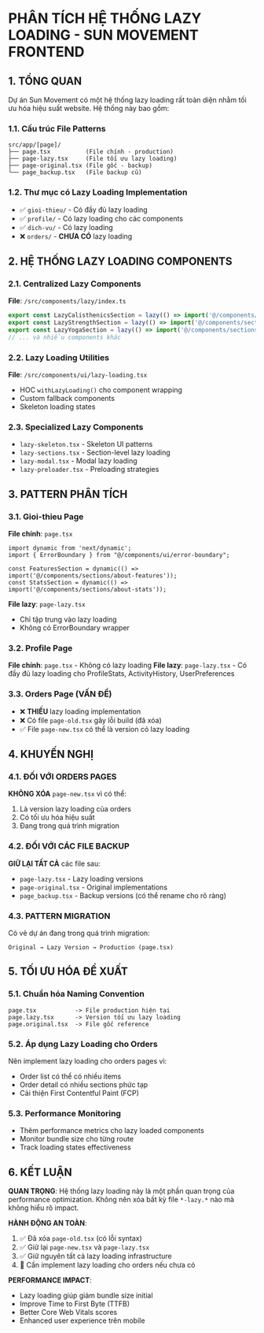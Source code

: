 # PHÂN TÍCH HỆ THỐNG LAZY LOADING - SUN MOVEMENT FRONTEND

## 1. TỔNG QUAN

Dự án Sun Movement có một hệ thống lazy loading rất toàn diện nhằm tối ưu hóa hiệu suất website. Hệ thống này bao gồm:

### 1.1. Cấu trúc File Patterns
```
src/app/[page]/
├── page.tsx          (File chính - production)
├── page-lazy.tsx     (File tối ưu lazy loading)
├── page-original.tsx (File gốc - backup)
└── page_backup.tsx   (File backup cũ)
```

### 1.2. Thư mục có Lazy Loading Implementation
- ✅ `gioi-thieu/` - Có đầy đủ lazy loading
- ✅ `profile/` - Có lazy loading cho các components
- ✅ `dich-vu/` - Có lazy loading  
- ❌ `orders/` - **CHƯA CÓ** lazy loading

## 2. HỆ THỐNG LAZY LOADING COMPONENTS

### 2.1. Centralized Lazy Components
**File**: `/src/components/lazy/index.ts`
```typescript
export const LazyCalisthenicsSection = lazy(() => import('@/components/sections/calisthenics'));
export const LazyStrengthSection = lazy(() => import('@/components/sections/strength'));
export const LazyYogaSection = lazy(() => import('@/components/sections/yoga'));
// ... và nhiều components khác
```

### 2.2. Lazy Loading Utilities
**File**: `/src/components/ui/lazy-loading.tsx`
- HOC `withLazyLoading()` cho component wrapping
- Custom fallback components
- Skeleton loading states

### 2.3. Specialized Lazy Components
- `lazy-skeleton.tsx` - Skeleton UI patterns
- `lazy-sections.tsx` - Section-level lazy loading
- `lazy-modal.tsx` - Modal lazy loading
- `lazy-preloader.tsx` - Preloading strategies

## 3. PATTERN PHÂN TÍCH

### 3.1. Gioi-thieu Page
**File chính**: `page.tsx`
```tsx
import dynamic from 'next/dynamic';
import { ErrorBoundary } from "@/components/ui/error-boundary";

const FeaturesSection = dynamic(() => import('@/components/sections/about-features'));
const StatsSection = dynamic(() => import('@/components/sections/about-stats'));
```

**File lazy**: `page-lazy.tsx` 
- Chỉ tập trung vào lazy loading
- Không có ErrorBoundary wrapper

### 3.2. Profile Page
**File chính**: `page.tsx` - Không có lazy loading
**File lazy**: `page-lazy.tsx` - Có đầy đủ lazy loading cho ProfileStats, ActivityHistory, UserPreferences

### 3.3. Orders Page (VẤN ĐỀ)
- ❌ **THIẾU** lazy loading implementation
- ❌ Có file `page-old.tsx` gây lỗi build (đã xóa)
- ✅ File `page-new.tsx` có thể là version có lazy loading

## 4. KHUYẾN NGHỊ

### 4.1. ĐỐI VỚI ORDERS PAGES
**KHÔNG XÓA** `page-new.tsx` vì có thể:
1. Là version lazy loading của orders
2. Có tối ưu hóa hiệu suất
3. Đang trong quá trình migration

### 4.2. ĐỐI VỚI CÁC FILE BACKUP
**GIỮ LẠI TẤT CẢ** các file sau:
- `page-lazy.tsx` - Lazy loading versions
- `page-original.tsx` - Original implementations
- `page_backup.tsx` - Backup versions (có thể rename cho rõ ràng)

### 4.3. PATTERN MIGRATION
Có vẻ dự án đang trong quá trình migration:
```
Original → Lazy Version → Production (page.tsx)
```

## 5. TỐI ƯU HÓA ĐỀ XUẤT

### 5.1. Chuẩn hóa Naming Convention
```
page.tsx           -> File production hiện tại
page.lazy.tsx      -> Version tối ưu lazy loading  
page.original.tsx  -> File gốc reference
```

### 5.2. Áp dụng Lazy Loading cho Orders
Nên implement lazy loading cho orders pages vì:
- Order list có thể có nhiều items
- Order detail có nhiều sections phức tạp
- Cải thiện First Contentful Paint (FCP)

### 5.3. Performance Monitoring
- Thêm performance metrics cho lazy loaded components
- Monitor bundle size cho từng route
- Track loading states effectiveness

## 6. KẾT LUẬN

**QUAN TRỌNG**: Hệ thống lazy loading này là một phần quan trọng của performance optimization. Không nên xóa bất kỳ file `*-lazy.*` nào mà không hiểu rõ impact.

**HÀNH ĐỘNG AN TOÀN**:
1. ✅ Đã xóa `page-old.tsx` (có lỗi syntax)
2. ✅ Giữ lại `page-new.tsx` và `page-lazy.tsx` 
3. ✅ Giữ nguyên tất cả lazy loading infrastructure
4. 🎯 Cần implement lazy loading cho orders nếu chưa có

**PERFORMANCE IMPACT**:
- Lazy loading giúp giảm bundle size initial
- Improve Time to First Byte (TTFB)
- Better Core Web Vitals scores
- Enhanced user experience trên mobile
